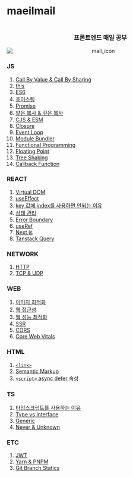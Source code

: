 # maeilmail

<div align="center">
  <div style="display:flex; flex-direction:column;">
    <h3>프론트엔드 매일 공부</h3>
    <img src="https://github.com/user-attachments/assets/50737c24-47fd-4569-a84b-663f4c7ac74a" alt="mail_icon"/>
  </div>
</div>

### JS
1. [Call By Value & Call By Sharing](https://github.com/happy-wook-kim/maeilmail/blob/main/JS/Call%20By%20Value%20&%20Call%20By%20Sharing.md)
2. [this](https://github.com/happy-wook-kim/maeilmail/blob/main/JS/this.md)
3. [ES6](https://github.com/happy-wook-kim/maeilmail/blob/main/JS/ES6.md)
4. [호이스팅](https://github.com/happy-wook-kim/maeilmail/blob/main/JS/Hoisting.md)
5. [Promise](https://github.com/happy-wook-kim/maeilmail/blob/main/JS/Promise.md)
6. [얕은 복사 & 깊은 복사](https://github.com/happy-wook-kim/maeilmail/blob/main/JS/Deep%20Copy%20%26%20Shallow%20Copy.md)
7. [CJS & ESM](https://github.com/happy-wook-kim/maeilmail/blob/main/JS/CommonJS%20%26%20ES%20Module.md)
8. [Closure](https://github.com/happy-wook-kim/maeilmail/blob/main/JS/Closure.md)
9. [Event Loop](https://github.com/happy-wook-kim/maeilmail/blob/main/JS/Event%20Loop.md)
10. [Module Bundler](https://github.com/happy-wook-kim/maeilmail/blob/main/JS/Module%20Bundler.md)
11. [Functional Programming](https://github.com/happy-wook-kim/maeilmail/blob/main/JS/Functional%20Programming.md)
12. [Floating Point](https://github.com/happy-wook-kim/maeilmail/blob/main/JS/Floating%20Point.md)
13. [Tree Shaking](https://github.com/happy-wook-kim/maeilmail/blob/main/JS/Tree%20Shaking.md)
14. [Callback Function](https://github.com/happy-wook-kim/maeilmail/blob/main/JS/Callback%20Function.md)

### REACT
1. [Virtual DOM](https://github.com/happy-wook-kim/maeilmail/blob/main/REACT/Virtual%20DOM.md)
2. [useEffect](https://github.com/happy-wook-kim/maeilmail/blob/main/REACT/useEffect.md)
3. [key 값에 index를 사용하면 안되는 이유](https://github.com/happy-wook-kim/maeilmail/blob/main/REACT/React%20Array%20Key.md)
4. [상태 관리](https://github.com/happy-wook-kim/maeilmail/blob/main/REACT/State%20Management.md)
5. [Error Boundary](https://github.com/happy-wook-kim/maeilmail/blob/main/REACT/Error%20Boundary.md)
6. [useRef](https://github.com/happy-wook-kim/maeilmail/blob/main/REACT/useRef.md)
7. [Next.js](https://github.com/happy-wook-kim/maeilmail/blob/main/REACT/Next.js.md)
8. [Tanstack Query](https://github.com/happy-wook-kim/maeilmail/blob/main/REACT/Tanstack%20Query.md)

### NETWORK
1. [HTTP](https://github.com/happy-wook-kim/maeilmail/blob/main/NETWORK/HTTP.md)
2. [TCP & UDP](https://github.com/happy-wook-kim/maeilmail/blob/main/NETWORK/TCP%20%26%20UDP.md)

### WEB
1. [이미지 최적화](https://github.com/happy-wook-kim/maeilmail/blob/main/WEB/Image%20Optimization.md)
2. [웹 접근성](https://github.com/happy-wook-kim/maeilmail/blob/main/WEB/Web%20Accessibility.md)
3. [웹 성능 최적화](https://github.com/happy-wook-kim/maeilmail/blob/main/WEB/Web%20Performance%20Optimization.md)
4. [SSR](https://github.com/happy-wook-kim/maeilmail/blob/main/WEB/SSR.md)
5. [CORS](https://github.com/happy-wook-kim/maeilmail/blob/main/WEB/CORS.md)
6. [Core Web Vitals](https://github.com/happy-wook-kim/maeilmail/blob/main/WEB/Core%20Web%20Vitals.md)

### HTML
1. [`<link>`](https://github.com/happy-wook-kim/maeilmail/blob/main/HTML/%3Clink%3E.md)
2. [Semantic Markup](https://github.com/happy-wook-kim/maeilmail/blob/main/HTML/Semantic%20Markup.md)
3. [`<script>` async defer 속성](https://github.com/happy-wook-kim/maeilmail/blob/main/HTML/%3Cscript%3E%20async%26defer.md)

### TS
1. [타입스크립트를 사용하는 이유](https://github.com/happy-wook-kim/maeilmail/blob/main/TS/Why%20does%20TypeScrip%20exist.md)
2. [Type vs Interface](https://github.com/happy-wook-kim/maeilmail/blob/main/TS/Type%26Interface.md)
3. [Generic](https://github.com/happy-wook-kim/maeilmail/blob/main/TS/Generic.md)
4. [Never & Unknown](https://github.com/happy-wook-kim/maeilmail/blob/main/TS/Never%20%26%20Unknown.md)

### ETC
1. [JWT](https://github.com/happy-wook-kim/maeilmail/blob/main/ETC/JWT.md)
2. [Yarn & PNPM](https://github.com/happy-wook-kim/maeilmail/blob/main/ETC/PNPM%20%26%20Yarn%20Berry.md)
3. [Git Branch Statics](https://github.com/happy-wook-kim/maeilmail/blob/main/ETC/Git%20Branch%20Statics.md)
